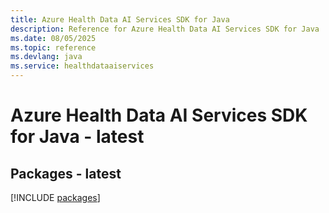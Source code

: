 ```yaml
---
title: Azure Health Data AI Services SDK for Java
description: Reference for Azure Health Data AI Services SDK for Java
ms.date: 08/05/2025
ms.topic: reference
ms.devlang: java
ms.service: healthdataaiservices
---
```

# Azure Health Data AI Services SDK for Java - latest
## Packages - latest
[!INCLUDE [packages](health-data-ai-services-index.md)]